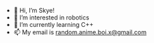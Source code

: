 - 👋 Hi, I’m Skye!
- 👀 I’m interested in robotics
- 🌱 I’m currently learning C++
- 📫 My email is random.anime.boi.x@gmail.com 

<!---
SkyeQuac/SkyeQuac is a ✨ special ✨ repository because its `README.md` (this file) appears on your GitHub profile.
You can click the Preview link to take a look at your changes.
--->
